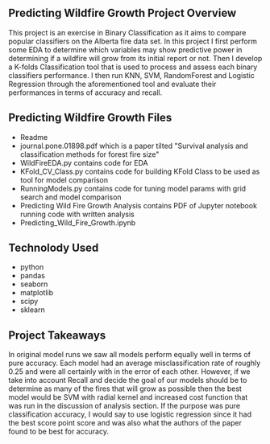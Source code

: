   
## Predicting Wildfire Growth Project Overview
This project is an exercise in Binary Classification as it aims to compare popular classifiers on the Alberta fire data set. In this project I first perform some EDA to determine which variables may show predictive power in determining if a wildfire will grow from its initial report or not. Then I develop a K-folds Classification tool that is used to process and assess each binary classifiers performance. I then run KNN, SVM, RandomForest and Logistic Regression through the aforementioned tool and evaluate their performances in terms of accuracy and recall.

## Predicting Wildfire Growth Files
* Readme
* journal.pone.01898.pdf which is a paper tilted "Survival analysis and classification methods
for forest fire size"
* WildFireEDA.py contains code for EDA
* KFold_CV_Class.py contains code for building KFold Class to be used as tool for model comparison
* RunningModels.py contains code for tuning model params with grid search and model comparison
* Predicting Wild Fire Growth Analysis contains PDF of Jupyter notebook running code with written analysis
* Predicting_Wild_Fire_Growth.ipynb

## Technolody Used
* python
* pandas
* seaborn
* matplotlib
* scipy
* sklearn

## Project Takeaways
In original model runs we saw all models perform equally well in terms of pure accuracy. Each model had an average misclassification rate of roughly 0.25 and were all certainly with in the error of each other. However, if we take into account Recall and decide the goal of our models should be to determine as many of the fires that will grow as possible then the best model would be SVM with radial kernel and increased cost function that was run in the discussion of analysis section. If the purpose was pure classification accuracy, I would say to use logistic regression since it had the best score point score and was also what the authors of the paper found to be best for accuracy.
